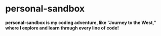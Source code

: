 # personal-sandbox
**personal-sandbox is my coding adventure, like "Journey to the West," where I explore and learn through every line of code!**
